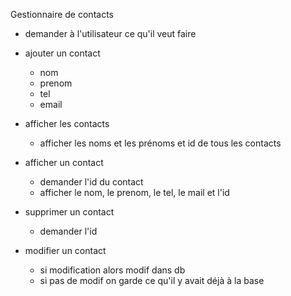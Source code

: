 Gestionnaire de contacts
- demander à l'utilisateur ce qu'il veut faire
- ajouter un contact
    - nom
    - prenom
    - tel
    - email
    
- afficher les contacts
    - afficher les noms et les prénoms et id de tous les contacts
    
- afficher un contact
    - demander l'id du contact
    - afficher le nom, le prenom, le tel, le mail et l'id
    
- supprimer un contact
    - demander l'id 
    
- modifier un contact
    - si modification alors modif dans db
    - si pas de modif on garde ce qu'il y avait déjà à la base